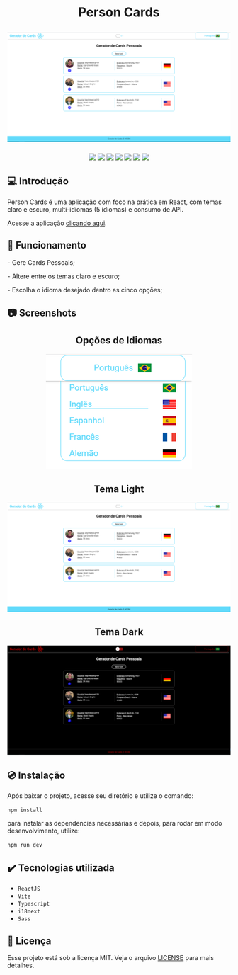 <h1 align="center">
  <p align="center">Person Cards</p>
  <a href="">
    <img src="./public/capa.png" alt="Person Cards Capa" />
  </a>
</h1>

<p align="center">
  <img src="https://img.shields.io/badge/npm-9.5.1-informational">
  <img src="https://img.shields.io/badge/vite-4.4.5-informational">
  <img src="https://img.shields.io/badge/reacjs-18.2.0-success">
  <img src="https://img.shields.io/badge/typescript-5.0.2-success">
  <img src="https://img.shields.io/badge/license-MIT-yellow">
  <img src="https://img.shields.io/badge/sass-1.66.0-ff69b4">
  <img src="https://img.shields.io/badge/release date-august-fc2590">
  
</p>

## 💻 Introdução

Person Cards é uma aplicação com foco na prática em React, com temas claro e escuro, multi-idiomas (5 idiomas) e consumo de API.

Acesse a aplicação [clicando aqui](https://wallacemartinsti.github.io/person-cards/).

## 🔨 Funcionamento

<p>- Gere Cards Pessoais;</p>
<p>- Altere entre os temas claro e escuro;</p>
<p>- Escolha o idioma desejado dentro as cinco opções;</p>

## 📷 Screenshots

<div align="center">
   <div>
      <h2>Opções de Idiomas</h2>
      <img src="./public/screenshot-multilanguage.png" alt="">
   </div>

   <div>
      <h2>Tema Light</h2>
      <img src="./public/screenshot-light.png" alt="">
   </div>

   <div>
      <h2>Tema Dark</h2>
      <img src="./public/screenshot-dark.png" alt="">
   </div>

</div>

## 💿 Instalação

<p>Após baixar o projeto, acesse seu diretório e utilize o comando:</p>

<code>npm install</code>

<p>
para instalar as dependencias necessárias e depois,
para rodar em modo desenvolvimento, utilize:
</p>

<code>npm run dev</code>

## ✔️ Tecnologias utilizada

- `ReactJS`
- `Vite`
- `Typescript`
- `i18next`
- `Sass`

## 📄 Licença

Esse projeto está sob a licença MIT. Veja o arquivo [LICENSE](./license) para mais detalhes.
